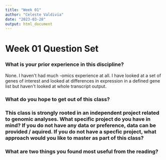 ```yaml
---
title: "Week 01"
author: "Celeste Valdivia"
date: "2023-03-28"
output: html_document
---
```


# Week 01 Question Set
### What is your prior experience in this discipline?
None. I haven't had much -omics experience at all. I have looked at a set of genes of interest and looked at differences in expression in a defined gene list but haven't looked at whole transcript output.

### What do you hope to get out of this class?

### This class is strongly rooted in an independent project related to genomic analyses. What specific project do you have in mind? If you do not have any data or preference, data can be provided / aquired. If you do not have a specfic project, what approach would you like to master as part of this class?

### What are two things you found most useful from the reading?

